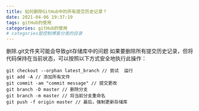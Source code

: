 ```yaml
---
title: 如何删除GitHub中的所有提交历史记录？
date: 2021-04-06 19:37:19
tags: gitHub的使用
categories: gitHub的使用
# categories是控制博客分类的目录
---
```

删除.git文件夹可能会导致git存储库中的问题
如果要删除所有提交历史记录，但将代码保持在当前状态，可以按照以下方式安全地执行此操作：

``` JS
git checkout --orphan latest_branch // 尝试  运行  
git add -A // 添加所有文件
git commit -am "commit message" // 提交更改
git branch -D master // 删除分支
git branch -m master // 将当前分支重命名
git push -f origin master // 最后，强制更新存储库
```